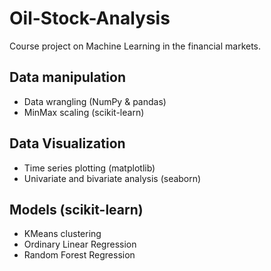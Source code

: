 # Oil-Stock-Analysis

Course project on Machine Learning in the financial markets. 

## Data manipulation

- Data wrangling (NumPy & pandas)
- MinMax scaling (scikit-learn)

## Data Visualization

- Time series plotting (matplotlib)
- Univariate and bivariate analysis (seaborn)

## Models (scikit-learn)
- KMeans clustering
- Ordinary Linear Regression
- Random Forest Regression
